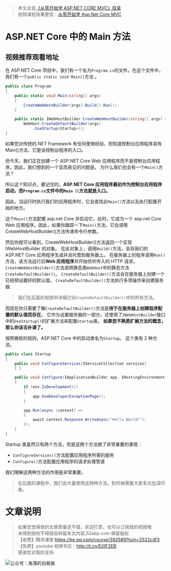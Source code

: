 > 本文出自[《从零开始学 ASP.NET CORE MVC》目录](https://www.52abp.com/wiki/mvc/0.1.4/1.Intro) </br>
> 视频课程效果更佳：[从零开始学 Asp.Net Core MVC](https://study.163.com/course/courseMain.htm?courseId=1209215803&share=2&shareId=400000000309007) </br>

# ASP.NET Core 中的 Main 方法

## 视频推荐观看地址

在 ASP.NET Core 项目中，我们有一个名为`Program.cs`的文件。在这个文件中，我们有一个`public static void Main()`方法 。

```csharp
public class Program
{
    public static void Main(string[] args)
    {
        CreateWebHostBuilder(args).Build().Run();
    }

    public static IWebHostBuilder CreateWebHostBuilder(string[] args) =>
        WebHost.CreateDefaultBuilder(args)
            .UseStartup<Startup>();
}
```

如果您对传统的.NET Framework 有任何使用经验，则知道控制台应用程序具有 Main()方法，它是该控制台程序的入口。

但今天，我们正在创建一个 ASP.NET Core Web 应用程序而不是控制台应用程序。因此，我们想到的一个显而易见的问题是。
为什么我们也会有一个`Main()`方法？

所以这个知识点，要记住的。**ASP.NET Core 应用程序最初作为控制台应用程序启动，而`Program.cs`文件中的`Main（)`方法就是入口。**

因此，当运行时执行我们的应用程序时，它会查找此`Main()`方法以及执行配置开始的地方。

这个`Main()`方法配置 asp.net Core 并启动它，此时，它成为一个 asp.net Core Web 应用程序。因此，如果你跟踪一下`Main()`方法，它会调用 CreateWebHostBuilder()方法传递命令行参数。

然后你就可以看到，CreateWebHostBuilder()方法返回一个实现 IWebHostBuilder 的对象。
在此对象上，调用`Build()`方法，会将我们的 ASP.NET Core 应用程序生成并且托管到服务器上。
在服务器上的程序调用`Run()` 方法，该方法运行后**Web 应用程序**并开始侦听传入的 HTTP 请求。
`CreateWebHostBuilder()`方法调用静态类`WebHost`中的静态方法`CreateDefaultBuilder()`。
`CreateDefaultBuilder()`方法会在服务器上创建一个已经预设置好的默认值。
`CreateDefaultBuilder()`方法执行多项操作来创建服务器.

> 我们在后面的视频中详细讨论`CreateDefaultBuilder()`中的所有方法。

而现在你只需要了解`CreateDefaultBuilder()`方法是**用于在服务器上创建程序配置的默认值而存在**。
它作为设置服务器的一部分，还使用了`IWebHostBuilder`接口中的`UseStartup()`的扩展方法来配置`Startup`类。
**如果您不熟悉扩展方法的概念， 那么你该去补课了。**

按照微软的规则，ASP.NET Core 中的启动类名为`Startup`。 这个类有 2 种方法。

```csharp
public class Startup
{
    public void ConfigureServices(IServiceCollection services)
    { }

    public void Configure(IApplicationBuilder app, IHostingEnvironment env)
    {
        if (env.IsDevelopment())
        {
            app.UseDeveloperExceptionPage();
        }

        app.Run(async (context) =>
        {
            await context.Response.WriteAsync("Hello World!");
        });
    }
}
```

Startup 类虽然只有两个方法，但是这两个方法做了非常重要的事情：

- `ConfigureServices()`方法配置应用程序所需的服务
- `Configure()`方法配置应用程序的请求处理管道

我们理解这两种方法的作用是非常重要。

> 在后面的课程中，我们会大量使用这两种方法。到时候需要大家多次加深印象。

# 文章说明

> 如果您觉得我的文章质量还不错，欢迎打赏，也可以订阅我的视频哦 </br>
> 未得到授权不得擅自转载本文内容,52abp.com 保留版权 </br>
> 【收费】腾讯课堂:https://ke.qq.com/course/392589?tuin=2522cdf3 </br>
> 【免费】youtube 视频专区：http://t.cn/Ei0F2EB </br>
> 感谢您对我的支持

![公众号：角落的白板报](https://upload-images.jianshu.io/upload_images/1979022-f19c505c18160c16.png)

